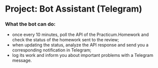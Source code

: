 # Project: Bot Assistant (Telegram)

### What the bot can do:
* once every 10 minutes, poll the API of the Practicum.Homework and check the status of the homework sent to the review;
* when updating the status, analyze the API response and send you a corresponding notification in Telegram;
* log its work and inform you about important problems with a Telegram message.
